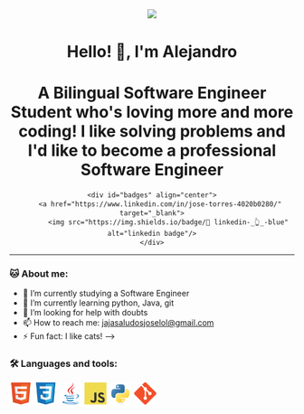 <div id="header" align="center"> 
    <img src="https://media.giphy.com/media/scZPhLqaVOM1qG4lT9/giphy.gif" width="200" />
    <h1 align="center">Hello! 👋, I'm Alejandro</h1>
    <h1 align="center">A Bilingual Software Engineer Student who's loving more and more coding!
                I like solving problems and I'd like to become a professional Software Engineer 
    </h1>       
    
    <div id="badges" align="center">
        <a href="https://www.linkedin.com/in/jose-torres-4020b0280/" target="_blank">
            <img src="https://img.shields.io/badge/🔗 linkedin-_👆_-blue" alt="linkedin badge"/>
    </div>
</div>



---

### 🐱 About me:
- 🔭 I’m currently studying a Software Engineer
- 🌱 I’m currently learning python, Java, git
- 🤔 I’m looking for help with doubts
- 📫 How to reach me: jajasaludosjoselol@gmail.com
- ⚡ Fun fact: I like cats!
-->

<div align="left">
    <h3>🛠️ Languages and tools:</h3>
    <div>
        <img src="https://github.com/devicons/devicon/blob/master/icons/html5/html5-original.svg" title="HTML5" alt="HTML5" width="40" height="40">
        <img src="https://github.com/devicons/devicon/blob/master/icons/css3/css3-original.svg" title="CSS3" alt="CSS3" width="40" height="40">
        <img src="https://github.com/devicons/devicon/blob/master/icons/java/java-original.svg" title="JAVA" alt="JAVA" width="40" height="40">
        <img src="https://github.com/devicons/devicon/blob/master/icons/javascript/javascript-original.svg" title="JavaScript" alt="JavaScript" width="40" height="40">
        <img src="https://github.com/devicons/devicon/blob/master/icons/python/python-original.svg" title="Python" alt="Python" width="40" height="40">
        <img src="https://github.com/devicons/devicon/blob/master/icons/git/git-original.svg" title="GIT" alt="GIT" width="40" height="40">
    </div>
</div>

